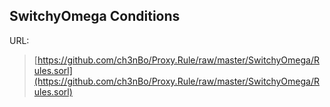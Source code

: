 ## SwitchyOmega Conditions ##
URL:
>[https://github.com/ch3nBo/Proxy.Rule/raw/master/SwitchyOmega/Rules.sorl](https://github.com/ch3nBo/Proxy.Rule/raw/master/SwitchyOmega/Rules.sorl)